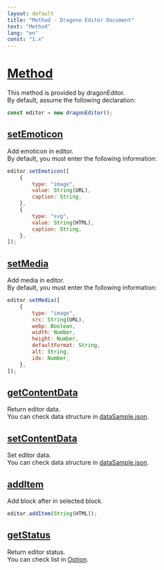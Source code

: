 ```yaml
---
layout: default
title: "Method - Dragone Editor Document"
text: "Method"
lang: "en"
const: "1.x"
---
```


# [Method](#method)

This method is provided by dragonEditor.<br>
By default, assume the following declaration:

```js
const editor = new dragonEditor();
```

## [setEmoticon](#setEmoticon)

Add emoticon in editor.<br>
By default, you must enter the following information:

```js
editor.setEmoticon([
    {
        type: "image",
        value: String(URL),
        caption: String,
    },
    {
        type: "svg",
        value: String(HTML),
        caption: String,
    },
]);
```

## [setMedia](#setMedia)

Add media in editor.<br>
By default, you must enter the following information:

```js
editor.setMedia([
    {
        type: "image",
        src: String(URL),
        webp: Boolean,
        width: Number,
        height: Number,
        defaultFormat: String,
        alt: String,
        idx: Number,
    },
]);
```

## [getContentData](#getContentData)

Return editor data.<br>
You can check data structure in [dataSample.json](https://github.com/lovefields/dragonEditor/blob/main/work-area/dataSample.json).

## [setContentData](#setContentData)

Set editor data.<br>
You can check data structure in [dataSample.json](https://github.com/lovefields/dragonEditor/blob/main/work-area/dataSample.json).

## [addItem](#addItem)

Add block after in selected block.

```js
editor.addItem(String(HTML));
```

## [getStatus](#getStatus)

Return editor status.<br>
You can check list in [Option](/dragonEditor-doc/1.0.1/en/option).
